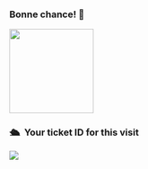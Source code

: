 ### Bonne chance! 👋


<img width="150" src="https://cdn.jsdelivr.net/gh/sun0225SUN/sun0225SUN/assets/images/cxyduck.gif" />

### 🛳 &nbsp;Your ticket ID for this visit
<img src="https://profile-counter.glitch.me/jiangjiang1116/count.svg" />
<!-- <img src="https://count.getloli.com/get/@:jiangjiang1116?theme=moebooru"> -->


<!-- ![visitors](https://visitor-badge.glitch.me/badge?page_id=jiangjiang1116&left_color=green&right_color=red) --!>

<!-- 这是一个统计图 -->
<!-- [![Jiang's GitHub stats](https://github-readme-stats.vercel.app/api?username=jiangjiang1116)](https://github.com/jiangjiang1116/github-readme-stats) -->

